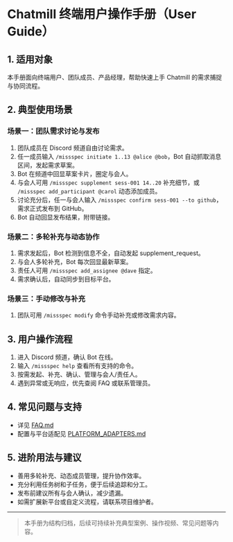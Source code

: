 # Chatmill 终端用户操作手册（User Guide）

## 1. 适用对象

本手册面向终端用户、团队成员、产品经理，帮助快速上手 Chatmill 的需求捕捉与协同流程。

## 2. 典型使用场景

### 场景一：团队需求讨论与发布
1. 团队成员在 Discord 频道自由讨论需求。
2. 任一成员输入 `/missspec initiate 1..13 @alice @bob`，Bot 自动抓取消息区间，发起需求草案。
3. Bot 在频道中回显草案卡片，圈定与会人。
4. 与会人可用 `/missspec supplement sess-001 14..20` 补充细节，或 `/missspec add_participant @carol` 动态添加成员。
5. 讨论充分后，任一与会人输入 `/missspec confirm sess-001 --to github`，需求正式发布到 GitHub。
6. Bot 自动回显发布结果，附带链接。

### 场景二：多轮补充与动态协作
1. 需求发起后，Bot 检测到信息不全，自动发起 supplement_request。
2. 与会人多轮补充，Bot 每次回显最新草案。
3. 责任人可用 `/missspec add_assignee @dave` 指定。
4. 需求确认后，自动同步到目标平台。

### 场景三：手动修改与补充
1. 团队可用 `/missspec modify` 命令手动补充或修改需求内容。

## 3. 用户操作流程

1. 进入 Discord 频道，确认 Bot 在线。
2. 输入 `/missspec help` 查看所有支持的命令。
3. 按需发起、补充、确认、管理与会人/责任人。
4. 遇到异常或无响应，优先查阅 FAQ 或联系管理员。

## 4. 常见问题与支持

- 详见 [FAQ.md](./FAQ.md)
- 配置与平台适配见 [PLATFORM_ADAPTERS.md](../deployment/PLATFORM_ADAPTERS.md)

## 5. 进阶用法与建议

- 善用多轮补充、动态成员管理，提升协作效率。
- 充分利用任务树和子任务，便于后续追踪和分工。
- 发布前建议所有与会人确认，减少遗漏。
- 如需扩展新平台或自定义流程，请联系项目维护者。

---

> 本手册为结构归档，后续可持续补充典型案例、操作视频、常见问题等内容。
